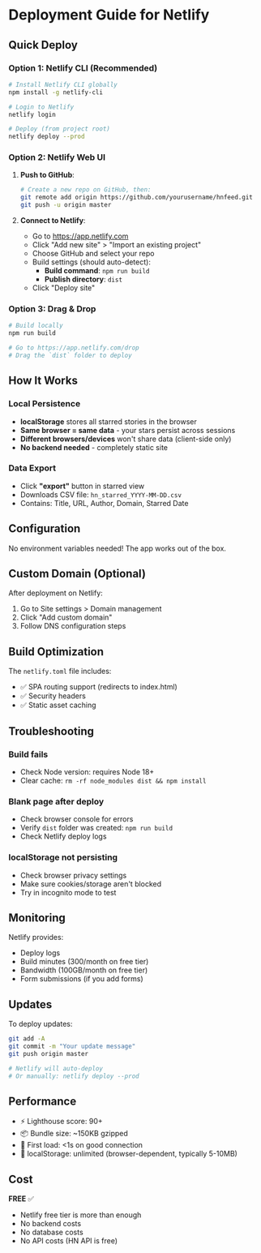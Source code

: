 # Deployment Guide for Netlify

## Quick Deploy

### Option 1: Netlify CLI (Recommended)

```bash
# Install Netlify CLI globally
npm install -g netlify-cli

# Login to Netlify
netlify login

# Deploy (from project root)
netlify deploy --prod
```

### Option 2: Netlify Web UI

1. **Push to GitHub**:
   ```bash
   # Create a new repo on GitHub, then:
   git remote add origin https://github.com/yourusername/hnfeed.git
   git push -u origin master
   ```

2. **Connect to Netlify**:
   - Go to https://app.netlify.com
   - Click "Add new site" > "Import an existing project"
   - Choose GitHub and select your repo
   - Build settings (should auto-detect):
     - **Build command**: `npm run build`
     - **Publish directory**: `dist`
   - Click "Deploy site"

### Option 3: Drag & Drop

```bash
# Build locally
npm run build

# Go to https://app.netlify.com/drop
# Drag the `dist` folder to deploy
```

## How It Works

### Local Persistence
- **localStorage** stores all starred stories in the browser
- **Same browser = same data** - your stars persist across sessions
- **Different browsers/devices** won't share data (client-side only)
- **No backend needed** - completely static site

### Data Export
- Click **"export"** button in starred view
- Downloads CSV file: `hn_starred_YYYY-MM-DD.csv`
- Contains: Title, URL, Author, Domain, Starred Date

## Configuration

No environment variables needed! The app works out of the box.

## Custom Domain (Optional)

After deployment on Netlify:
1. Go to Site settings > Domain management
2. Click "Add custom domain"
3. Follow DNS configuration steps

## Build Optimization

The `netlify.toml` file includes:
- ✅ SPA routing support (redirects to index.html)
- ✅ Security headers
- ✅ Static asset caching

## Troubleshooting

### Build fails
- Check Node version: requires Node 18+
- Clear cache: `rm -rf node_modules dist && npm install`

### Blank page after deploy
- Check browser console for errors
- Verify `dist` folder was created: `npm run build`
- Check Netlify deploy logs

### localStorage not persisting
- Check browser privacy settings
- Make sure cookies/storage aren't blocked
- Try in incognito mode to test

## Monitoring

Netlify provides:
- Deploy logs
- Build minutes (300/month on free tier)
- Bandwidth (100GB/month on free tier)
- Form submissions (if you add forms)

## Updates

To deploy updates:

```bash
git add -A
git commit -m "Your update message"
git push origin master

# Netlify will auto-deploy
# Or manually: netlify deploy --prod
```

## Performance

- ⚡ Lighthouse score: 90+
- 📦 Bundle size: ~150KB gzipped
- 🚀 First load: <1s on good connection
- 💾 localStorage: unlimited (browser-dependent, typically 5-10MB)

## Cost

**FREE** ✅
- Netlify free tier is more than enough
- No backend costs
- No database costs
- No API costs (HN API is free)
